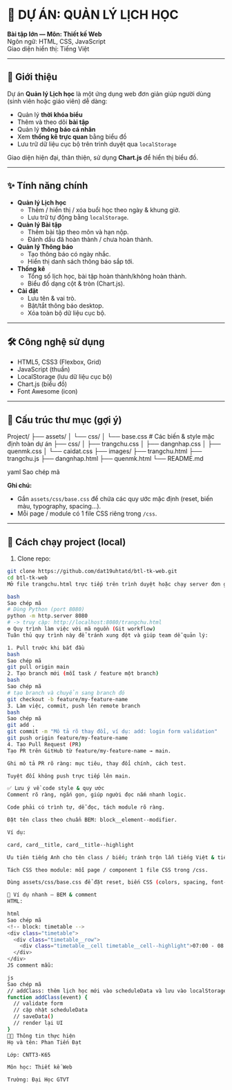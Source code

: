 # 🌟 DỰ ÁN: QUẢN LÝ LỊCH HỌC

**Bài tập lớn — Môn: Thiết kế Web**  
Ngôn ngữ: HTML, CSS, JavaScript  
Giao diện hiển thị: Tiếng Việt

---

## 📌 Giới thiệu
Dự án **Quản lý Lịch học** là một ứng dụng web đơn giản giúp người dùng (sinh viên hoặc giáo viên) dễ dàng:
- Quản lý **thời khóa biểu**
- Thêm và theo dõi **bài tập**
- Quản lý **thông báo cá nhân**
- Xem **thống kê trực quan** bằng biểu đồ
- Lưu trữ dữ liệu cục bộ trên trình duyệt qua `localStorage`

Giao diện hiện đại, thân thiện, sử dụng **Chart.js** để hiển thị biểu đồ.

---

## ✨ Tính năng chính
- **Quản lý Lịch học**
  - Thêm / hiển thị / xóa buổi học theo ngày & khung giờ.
  - Lưu trữ tự động bằng `localStorage`.
- **Quản lý Bài tập**
  - Thêm bài tập theo môn và hạn nộp.
  - Đánh dấu đã hoàn thành / chưa hoàn thành.
- **Quản lý Thông báo**
  - Tạo thông báo có ngày nhắc.
  - Hiển thị danh sách thông báo sắp tới.
- **Thống kê**
  - Tổng số lịch học, bài tập hoàn thành/không hoàn thành.
  - Biểu đồ dạng cột & tròn (Chart.js).
- **Cài đặt**
  - Lưu tên & vai trò.
  - Bật/tắt thông báo desktop.
  - Xóa toàn bộ dữ liệu cục bộ.

---

## 🛠 Công nghệ sử dụng
- HTML5, CSS3 (Flexbox, Grid)
- JavaScript (thuần)
- LocalStorage (lưu dữ liệu cục bộ)
- Chart.js (biểu đồ)
- Font Awesome (icon)

---

## 📁 Cấu trúc thư mục (gợi ý)
Project/
├── assets/
│ └── css/
│ └── base.css # Các biến & style mặc định toàn dự án
├── css/
│ ├── trangchu.css
│ ├── dangnhap.css
│ ├── quenmk.css
│ └── caidat.css
├── images/
├── trangchu.html
├── trangchu.js
├── dangnhap.html
├── quenmk.html
└── README.md

yaml
Sao chép mã

**Ghi chú:**  
- Gắn `assets/css/base.css` để chứa các quy ước mặc định (reset, biến màu, typography, spacing...).  
- Mỗi page / module có 1 file CSS riêng trong `/css`.

---

## 🚀 Cách chạy project (local)
1. Clone repo:
```bash
git clone https://github.com/dat19uhtatd/btl-tk-web.git
cd btl-tk-web
Mở file trangchu.html trực tiếp trên trình duyệt hoặc chạy server đơn giản:

bash
Sao chép mã
# Dùng Python (port 8080)
python -m http.server 8080
# -> truy cập: http://localhost:8080/trangchu.html
⚙️ Quy trình làm việc với mã nguồn (Git workflow)
Tuân thủ quy trình này để tránh xung đột và giúp team dễ quản lý:

1. Pull trước khi bắt đầu
bash
Sao chép mã
git pull origin main
2. Tạo branch mới (mỗi task / feature một branch)
bash
Sao chép mã
# tạo branch và chuyển sang branch đó
git checkout -b feature/my-feature-name
3. Làm việc, commit, push lên remote branch
bash
Sao chép mã
git add .
git commit -m "Mô tả rõ thay đổi, ví dụ: add: login form validation"
git push origin feature/my-feature-name
4. Tạo Pull Request (PR)
Tạo PR trên GitHub từ feature/my-feature-name → main.

Ghi mô tả PR rõ ràng: mục tiêu, thay đổi chính, cách test.

Tuyệt đối không push trực tiếp lên main.

✅ Lưu ý về code style & quy ước
Comment rõ ràng, ngắn gọn, giúp người đọc nắm nhanh logic.

Code phải có trình tự, dễ đọc, tách module rõ ràng.

Đặt tên class theo chuẩn BEM: block__element--modifier.

Ví dụ:

card, card__title, card__title--highlight

Ưu tiên tiếng Anh cho tên class / biến; tránh trộn lẫn tiếng Việt & tiếng Anh.

Tách CSS theo module: mỗi page / component 1 file CSS trong /css.

Dùng assets/css/base.css để đặt reset, biến CSS (colors, spacing, font-size) và các quy tắc chung.

🔧 Ví dụ nhanh — BEM & comment
HTML:

html
Sao chép mã
<!-- block: timetable -->
<div class="timetable">
  <div class="timetable__row">
    <div class="timetable__cell timetable__cell--highlight">07:00 - 08:30</div>
  </div>
</div>
JS comment mẫu:

js
Sao chép mã
// addClass: thêm lịch học mới vào scheduleData và lưu vào localStorage
function addClass(event) {
  // validate form
  // cập nhật scheduleData
  // saveData()
  // render lại UI
}
👨‍💻 Thông tin thực hiện
Họ và tên: Phan Tiến Đạt

Lớp: CNTT3-K65

Môn học: Thiết kế Web

Trường: Đại Học GTVT

